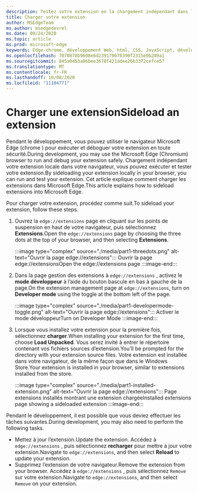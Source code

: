 ```yaml
---
description: Testez votre extension en la chargement indépendant dans le navigateur
title: Charger votre extension
author: MSEdgeTeam
ms.author: msedgedevrel
ms.date: 09/24/2020
ms.topic: article
ms.prod: microsoft-edge
keywords: Edge-chrome, développement Web, html, CSS, JavaScript, développeur, extensions
ms.openlocfilehash: 7070878b9608e6d239179078390f2315e0b289a1
ms.sourcegitcommit: 845a0d53a86bee3678f421adee26b3372cefce57
ms.translationtype: MT
ms.contentlocale: fr-FR
ms.lasthandoff: 10/08/2020
ms.locfileid: "11104771"
---
```

# <span data-ttu-id="f5e9a-104">Charger une extension</span><span class="sxs-lookup"><span data-stu-id="f5e9a-104">Sideload an extension</span></span>

<span data-ttu-id="f5e9a-105">Pendant le développement, vous pouvez utiliser le navigateur Microsoft Edge \(chrome \) pour exécuter et déboguer votre extension en toute sécurité.</span><span class="sxs-lookup"><span data-stu-id="f5e9a-105">During development, you may use the Microsoft Edge \(Chromium\) browser to run and debug your extension safely.</span></span> <span data-ttu-id="f5e9a-106">Chargement indépendant votre extension locale dans votre navigateur, vous pouvez exécuter et tester votre extension.</span><span class="sxs-lookup"><span data-stu-id="f5e9a-106">By sideloading your extension locally in your browser, you can run and test your extension.</span></span> <span data-ttu-id="f5e9a-107">Cet article explique comment charger les extensions dans Microsoft Edge.</span><span class="sxs-lookup"><span data-stu-id="f5e9a-107">This article explains how to sideload extensions into Microsoft Edge.</span></span>

<span data-ttu-id="f5e9a-108">Pour charger votre extension, procédez comme suit.</span><span class="sxs-lookup"><span data-stu-id="f5e9a-108">To sideload your extension, follow these steps.</span></span>

1.  <span data-ttu-id="f5e9a-109">Ouvrez la `edge://extensions` page en cliquant sur les points de suspension en haut de votre navigateur, puis sélectionnez **Extensions**.</span><span class="sxs-lookup"><span data-stu-id="f5e9a-109">Open the `edge://extensions` page by choosing the three dots at the top of your browser, and then selecting **Extensions**.</span></span>

       :::image type="complex" source="./media/part1-threedots.png" alt-text="Ouvrir la page edge://extensions":::
          <span data-ttu-id="f5e9a-111">Ouvrir la page edge://extensions</span><span class="sxs-lookup"><span data-stu-id="f5e9a-111">Open the edge://extensions page</span></span> :::image-end:::

1.  <span data-ttu-id="f5e9a-112">Dans la page gestion des extensions à `edge://extensions` , activez le **mode développeur** à l’aide du bouton bascule en bas à gauche de la page.</span><span class="sxs-lookup"><span data-stu-id="f5e9a-112">On the extension management page at `edge://extensions`, turn on **Developer mode** using the toggle at the bottom left of the page.</span></span>

       :::image type="complex" source="./media/part1-developermode-toggle.png" alt-text="Ouvrir la page edge://extensions":::
          <span data-ttu-id="f5e9a-114">Activer le mode développeur</span><span class="sxs-lookup"><span data-stu-id="f5e9a-114">Turn on Developer Mode</span></span> :::image-end:::

1.  <span data-ttu-id="f5e9a-115">Lorsque vous installez votre extension pour la première fois, sélectionnez **charger**.</span><span class="sxs-lookup"><span data-stu-id="f5e9a-115">When installing your extension for the first time, choose **Load Unpacked**.</span></span>  <span data-ttu-id="f5e9a-116">Vous serez invité à entrer le répertoire contenant vos fichiers sources d’extension.</span><span class="sxs-lookup"><span data-stu-id="f5e9a-116">You'll be prompted for the directory with your extension source files.</span></span>  <span data-ttu-id="f5e9a-117">Votre extension est installée dans votre navigateur, de la même façon que dans le Windows Store.</span><span class="sxs-lookup"><span data-stu-id="f5e9a-117">Your extension is installed in your browser, similar to extensions installed from the store.</span></span>  

       :::image type="complex" source="./media/part1-installed-extension.png" alt-text="Ouvrir la page edge://extensions":::
          <span data-ttu-id="f5e9a-119">Page extensions installés montrant une extension chargée</span><span class="sxs-lookup"><span data-stu-id="f5e9a-119">Installed extensions page showing a sideloaded extension</span></span> :::image-end:::

<span data-ttu-id="f5e9a-120">Pendant le développement, il est possible que vous deviez effectuer les tâches suivantes.</span><span class="sxs-lookup"><span data-stu-id="f5e9a-120">During development, you may also need to perform the following tasks.</span></span>
* <span data-ttu-id="f5e9a-121">Mettez à jour l’extension.</span><span class="sxs-lookup"><span data-stu-id="f5e9a-121">Update the extension.</span></span> <span data-ttu-id="f5e9a-122">Accédez à `edge://extensions` , puis sélectionnez **recharger** pour mettre à jour votre extension.</span><span class="sxs-lookup"><span data-stu-id="f5e9a-122">Navigate to `edge://extensions`, and then select **Reload** to update your extension.</span></span>  
* <span data-ttu-id="f5e9a-123">Supprimez l’extension de votre navigateur.</span><span class="sxs-lookup"><span data-stu-id="f5e9a-123">Remove the extension from your browser.</span></span> <span data-ttu-id="f5e9a-124">Accédez à `edge://extensions` , puis sélectionnez `Remove` sur votre extension.</span><span class="sxs-lookup"><span data-stu-id="f5e9a-124">Navigate to `edge://extensions`, and then select `Remove` on your extension.</span></span>